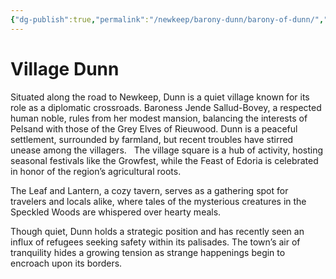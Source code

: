 ```yaml
---
{"dg-publish":true,"permalink":"/newkeep/barony-dunn/barony-of-dunn/","updated":"2025-03-25T07:48:04.822+05:30"}
---
```


# Village Dunn  

Situated along the road to Newkeep, Dunn is a quiet village known for its role as a diplomatic crossroads. Baroness Jende Sallud-Bovey, a respected human noble, rules from her modest mansion, balancing the interests of Pelsand with those of the Grey Elves of Rieuwood. Dunn is a peaceful settlement, surrounded by farmland, but recent troubles have stirred unease among the villagers.   The village square is a hub of activity, hosting seasonal festivals like the Growfest, while the Feast of Edoria is celebrated in honor of the region’s agricultural roots.  
  
The Leaf and Lantern, a cozy tavern, serves as a gathering spot for travelers and locals alike, where tales of the mysterious creatures in the Speckled Woods are whispered over hearty meals.  
  
Though quiet, Dunn holds a strategic position and has recently seen an influx of refugees seeking safety within its palisades. The town’s air of tranquility hides a growing tension as strange happenings begin to encroach upon its borders.